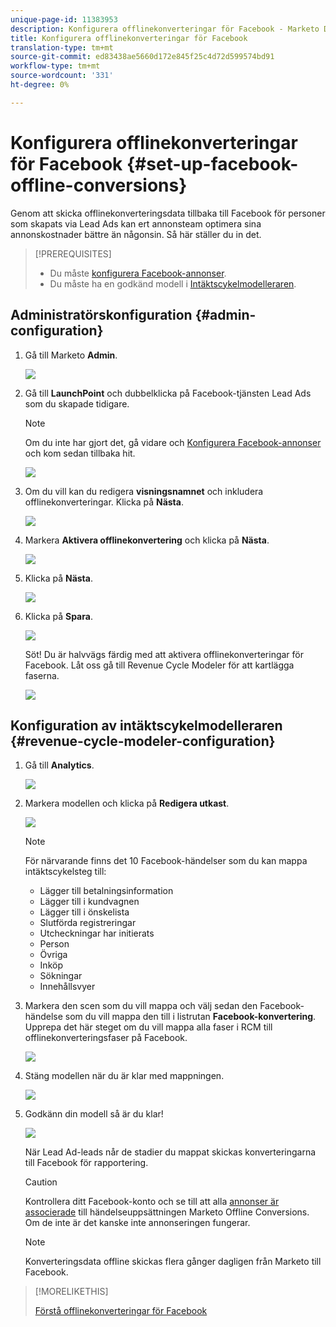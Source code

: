 ```yaml
---
unique-page-id: 11383953
description: Konfigurera offlinekonverteringar för Facebook - Marketo Docs - Produktdokumentation
title: Konfigurera offlinekonverteringar för Facebook
translation-type: tm+mt
source-git-commit: ed83438ae5660d172e845f25c4d72d599574bd91
workflow-type: tm+mt
source-wordcount: '331'
ht-degree: 0%

---
```



# Konfigurera offlinekonverteringar för Facebook {#set-up-facebook-offline-conversions}

Genom att skicka offlinekonverteringsdata tillbaka till Facebook för personer som skapats via Lead Ads kan ert annonsteam optimera sina annonskostnader bättre än någonsin. Så här ställer du in det.

>[!PREREQUISITES]
>
>* Du måste [konfigurera Facebook-annonser](/help/marketo/product-docs/demand-generation/facebook/set-up-facebook-lead-ads.md).
>* Du måste ha en godkänd modell i [Intäktscykelmodelleraren](/help/marketo/product-docs/reporting/revenue-cycle-analytics/revenue-cycle-models/understanding-revenue-models.md).


## Administratörskonfiguration {#admin-configuration}

1. Gå till Marketo **Admin**.

   ![](assets/image2016-11-29-13-3a8-3a45.png)

1. Gå till **LaunchPoint** och dubbelklicka på Facebook-tjänsten Lead Ads som du skapade tidigare.

   >[!NOTE]
   >
   >Om du inte har gjort det, gå vidare och [Konfigurera Facebook-annonser](/help/marketo/product-docs/demand-generation/facebook/set-up-facebook-lead-ads.md) och kom sedan tillbaka hit.

   ![](assets/image2016-11-29-13-3a10-3a43.png)

1. Om du vill kan du redigera **visningsnamnet** och inkludera offlinekonverteringar. Klicka på **Nästa**.

   ![](assets/image2016-11-29-13-3a12-3a19.png)

1. Markera **Aktivera offlinekonvertering** och klicka på **Nästa**.

   ![](assets/image2016-11-29-13-3a13-3a32.png)

1. Klicka på **Nästa**.

   ![](assets/image2016-11-29-13-3a14-3a17.png)

1. Klicka på **Spara**.

   ![](assets/image2016-11-29-13-3a14-3a52.png)

   Söt! Du är halvvägs färdig med att aktivera offlinekonverteringar för Facebook. Låt oss gå till Revenue Cycle Modeler för att kartlägga faserna.

   ![](assets/image2016-11-29-13-3a16-3a55.png)

## Konfiguration av intäktscykelmodelleraren {#revenue-cycle-modeler-configuration}

1. Gå till **Analytics**.

   ![](assets/image2016-11-29-13-3a29-3a23.png)

1. Markera modellen och klicka på **Redigera utkast**.

   ![](assets/image2016-11-29-13-3a31-3a6.png)

   >[!NOTE]
   >
   >För närvarande finns det 10 Facebook-händelser som du kan mappa intäktscykelsteg till:
   >
   >* Lägger till betalningsinformation
   >* Lägger till i kundvagnen
   >* Lägger till i önskelista
   >* Slutförda registreringar
   >* Utcheckningar har initierats
   >* Person
   >* Övriga
   >* Inköp
   >* Sökningar
   >* Innehållsvyer


1. Markera den scen som du vill mappa och välj sedan den Facebook-händelse som du vill mappa den till i listrutan **Facebook-konvertering**. Upprepa det här steget om du vill mappa alla faser i RCM till offlinekonverteringsfaser på Facebook.

   ![](assets/1-1.png)

1. Stäng modellen när du är klar med mappningen.

   ![](assets/2.png)

1. Godkänn din modell så är du klar!

   ![](assets/image2016-11-29-15-3a6-3a30.png)

   När Lead Ad-leads når de stadier du mappat skickas konverteringarna till Facebook för rapportering.

   >[!CAUTION]
   >
   >Kontrollera ditt Facebook-konto och se till att alla [annonser är associerade](https://www.facebook.com/business/url/?href=%2Fbusiness%2Fhelp%2Fwww%2F1776828022605281&amp;cmsid&amp;creative=link&amp;creative_detail=advertiser-help-center&amp;create_type&amp;destination_cms_id&amp;orig_http_referrer) till händelseuppsättningen Marketo Offline Conversions. Om de inte är det kanske inte annonseringen fungerar.

   >[!NOTE]
   >
   >Konverteringsdata offline skickas flera gånger dagligen från Marketo till Facebook.

>[!MORELIKETHIS]
>
>[Förstå offlinekonverteringar för Facebook](/help/marketo/product-docs/demand-generation/facebook/understanding-facebook-offline-conversions.md)
